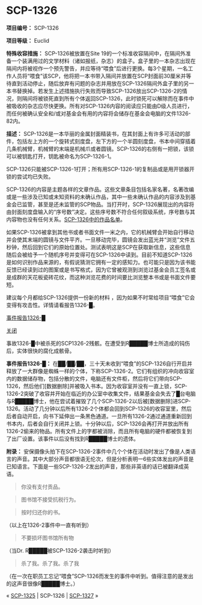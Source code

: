 # SCP-1326
                        


**项目编号：** SCP-1326

**项目等级：** Euclid

**特殊收容措施：** SCP-1326被放置在Site 19的一个标准收容隔间中，在隔间外准备一个装满用过的文学材料（诸如报纸，杂志）的盒子。盒子里的一本杂志出现在隔间内将被视作一个预先警告，并应等待“喂食”后进行更换。每3个星期，一名工作人员将“喂食”该SCP，他将把一本书带入隔间并放置在SCP封面前30厘米并等待直到活动停止，随后放弃有问题的杂志并用放在SCP-1326隔间外盒子里的另一本书替换掉。若发生上述措施执行失败而导致SCP-1326放出SCP-1326-2的情况，则隔间将被锁死直到所有个体返回SCP-1326，此时锁死可以解除而在事件中被吸收的杂志应尽快更换。所有对SCP-1326内容的阅读应只能由D级人员进行，而任何被确认安全和/或对基金会有用的内容将会储存在基金会电脑的文件1326-82内。

**描述：** SCP-1326是一本华丽的金属封面精装书，在其封面上有许多可活动的部件，包括左上方的一个旋转式刻度盘，左下方的一个半圆刻度盘，书本中间穿插着几条机械臂，机械臂的末端是机械爪或者圆镜。SCP-1326的右侧有一把锁，该锁可以被钥匙打开，钥匙被命名为SCP-1326-1。

SCP-1326只能被SCP-1326-1打开；所有用SCP-1326-1的复制品或是用开锁器开锁的尝试均已失败。

SCP-1326的内容是主题各样的文章作品。这些文章条目包括名家名著，名著改编或是一些涉及已知或未知资料的未确认作品，其中一些未确认作品的内容涉及到基金会已监管，甚至是还未监管的SCP物品。当打开时，SCP-1326展现出的内容将由封面刻度盘输入的“序号数”决定。这些序号数不符合任何叙级系统，序号数与其内容物也没有任何关系。[SCP-1326中的作品名单](/document-1326)。

如果SCP-1326被拿到其他书或者书面文件一米之内，它的机械臂会开始自行移动并会使其末端的圆镜与文件平齐。一旦移动完毕，圆镜会发出蓝光并“浏览”文件五秒钟，然后回到它们的原始位置处。测试表明这是SCP在获取新信息，这些信息随后会被给予一个随机序号并变得可在SCP-1326中读到。目前不知道SCP-1326是如何识别作品来源的，有假说猜测它拥有一定的感知力。也可能只是因为该书能反馈已经读到过的图案或是书写格式，因为它曾被观测到浏览过基金会员工签名或是成群的天花板瓷砖花纹，而这种浏览花费的时间要比浏览整本书或是书面文件要短。

建议每个月都给SCP-1326提供一份新的材料 ，因为如果不时常给项目“喂食”它会变得有攻击性。详情请看报告1326-█。


<a shape='rect' class='collapsible-block-link' href='javascript:;'>&#20107;&#20214;&#25253;&#21578;1326-&#9608;</a>

<a shape='rect' class='collapsible-block-link' href='javascript:;'>&#20851;&#38381;</a>



事故1326-█中被杀死的SCP1326-2残骸。在遭受到R█████博士所造成的钝伤后，实体很快的腐化成骸骨。



**事件报告1326-█：** 在██/██/██，三十天未收到“喂食”的SCP-1326自行开启并释放了一大群像是蜘蛛一样的个体，下称SCP-1326-2。它们有组织的冲向收容室内的数据储存物，包括分散的文件，电脑还有文件柜，然后将它们带向SCP-1326，然后他们[数据删除]并被吸入书本。因为收容室并没有一直上锁，SCP-1326-2突破了收容并开始在临近的办公室中收集文件，结果基金会失去了█台电脑与R█████博士，他在尝试着摧毁了几个SCP-1326-2以后被[数据删除]进SCP-1326。活动了几分钟以后所有1326-2个体都会回到SCP-1326的收容室里，然后后者自动开启，向书下延伸出一条黑色通道。一旦所有1326-2通过通道重新回到书本内，后者会自行关闭并上锁。十分钟以后，SCP-1326会再打开并放出所有1326-2偷来的物品。所有文件上的字都被消除，而且所有电脑的硬件都被恢复到了出厂设置。该事件以后没有找到R█████博士的遗体。

**附录：** 安保摄像头拍下在SCP-1326-2事件中几个个体在活动时发出了像是人类语言的声音。其中大部分声音都很语无伦次，但是分析表明一6些实体发出的声音是已知语言。下面是一些SCP-1326-2发出的声音，那些非英语的话已被翻译成英语。


> 你没有支付贡品。
> 


> 图书馆不接受抗税行为。
> 


> 按时归还你的书。
> 

（以上在1326-2事件中一直有听到）


> 不要损坏图书馆所有物
> 

（当Dr. R█████被SCP-1326-2袭击时听到）


> 杀了我。杀了我。杀了我
> 

（在一次在职员工忘记“喂食”SCP-1326而发生的事件中听到。值得注意的是发出的这声音很像R█████博士。）






« [SCP-1325](/scp-1325) | SCP-1326 | <a shape='rect' class='newpage' href='/scp-1327'>SCP-1327</a> »





                    